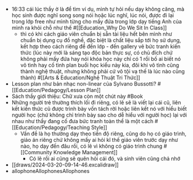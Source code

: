 - 16:33 cái lúc thầy ờ là để tìm ví dụ, mình tự hỏi nếu dạy không căng, mà học sinh được nghĩ song song nói hoặc lúc nghĩ, lúc nói, được đi lại trong lớp free như mình từng cho mấy đứa trong lớp dạy tiếng Anh của mình ra khỏi chỗ như thế #[[Education_Why Do We Sit In Class]]
	- thì có khi cách giáo viên chuẩn bị sẵn tài liệu hết bên mình như chuẩn bị dụng cụ đồ nghề, đặc biệt là chất liệu sắp tới họ sử dụng, kết hợp theo cách riêng để đến lớp - đến gallery vẽ bức tranh kiến thức (lúc này mới là sáng tạo độc bản thực sự, có chủ đích chứ không phải mấy đứa hay nói khóa học này chỉ có 1 rồi bố ai biết nó vô tình hay cố tình plan buổi học kiểu này kia, đôi khi vô tình cũng thành nghệ thuật, nhưng không phải cứ vô tội vạ thế là lúc nào cũng thành) #[[Arts & Education/Nghệ Thuật Tri Thức]]
- Lesson plan như bản nhạc non-linear của Sylvano Bussotti? #[[Education/Pedagogy/Lesson Plan]]
- Sách thầy giới thiệu: Chữ xưa còn một chút này #Book
- Những người trẻ thường thích lối đi riêng, có lẽ sẽ là viết lại cái cũ, liên kết kiến thức cũ được trình bày vốn tách rời hoặc liên kết nó với hiểu biết người học (chứ không chỉ trình bày sao cho dễ hiểu với người học) lại với nhau như thầy đang cố đưa bức tranh toàn thể là một cách #[[Education/Pedagogy/Teaching Style]]
	- Vấn đề là họ thường dạy theo tiến độ riêng, cũng do họ có giáo trình, giáo án riêng chứ không mấy ai hỏi kĩ thế giáo viên trước dạy như nào, họ dạy đến đâu rồi, có lẽ vì không có giáo trình chung #[[Community Knowledge Management]]
		- Có lẽ rồi ai cũng sẽ quên hỏi cái đó, và sinh viên cũng chả nhớ
- [[draws/2024-03-20-09-14-46.excalidraw]]
- allophoneAllophonesAllophones